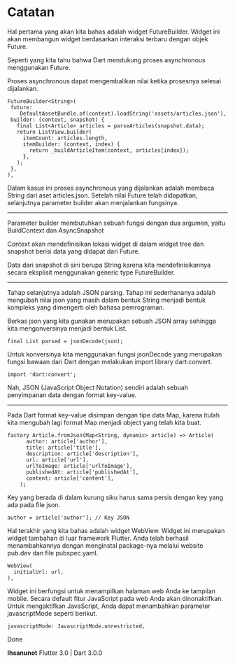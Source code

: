 # Catatan

Hal pertama yang akan kita bahas adalah widget FutureBuilder. Widget ini akan membangun widget berdasarkan interaksi terbaru dengan objek Future.

Seperti yang kita tahu bahwa Dart mendukung proses asynchronous menggunakan Future. 

Proses asynchronous dapat mengembalikan nilai ketika prosesnya selesai dijalankan.

```
FutureBuilder<String>(
 future:
    DefaultAssetBundle.of(context).loadString('assets/articles.json'),
 builder: (context, snapshot) {
   final List<Article> articles = parseArticles(snapshot.data);
   return ListView.builder(
     itemCount: articles.length,
     itemBuilder: (context, index) {
       return _buildArticleItem(context, articles[index]);
     },
   );
 },
),
```

Dalam kasus ini proses asynchronous yang dijalankan adalah membaca String dari aset articles.json. Setelah nilai Future telah didapatkan, selanjutnya parameter builder akan menjalankan fungsinya.

---

Parameter builder membutuhkan sebuah fungsi dengan dua argumen, yaitu BuildContext dan AsyncSnapshot

Context akan mendefinisikan lokasi widget di dalam widget tree dan snapshot berisi data yang didapat dari Future. 

Data dari snapshot di sini berupa String karena kita mendefinisikannya secara eksplisit menggunakan generic type FutureBuilder<String>.

---

Tahap selanjutnya adalah JSON parsing. Tahap ini sederhananya adalah mengubah nilai json yang masih dalam bentuk String menjadi bentuk kompleks yang dimengerti oleh bahasa pemrograman.

Berkas json yang kita gunakan merupakan sebuah JSON array sehingga kita mengonversinya menjadi bentuk List.

```
final List parsed = jsonDecode(json);
```

Untuk konversinya kita menggunakan fungsi jsonDecode yang merupakan fungsi bawaan dari Dart dengan melakukan import library dart:convert.

```
import 'dart:convert';
```

Nah, JSON (JavaScript Object Notation) sendiri adalah sebuah penyimpanan data dengan format key-value. 

---

Pada Dart format key-value disimpan dengan tipe data Map, karena itulah kita mengubah lagi format Map menjadi object yang telah kita buat.

```
factory Article.fromJson(Map<String, dynamic> article) => Article(
      author: article['author'],
      title: article['title'],
      description: article['description'],
      url: article['url'],
      urlToImage: article['urlToImage'],
      publishedAt: article['publishedAt'],
      content: article['content'],
    );
```

Key yang berada di dalam kurung siku harus sama persis dengan key yang ada pada file json.

```
author = article['author']; // Key JSON
```


Hal terakhir yang kita bahas adalah widget WebView. Widget ini merupakan widget tambahan di luar framework Flutter. Anda telah berhasil menambahkannya dengan menginstal package-nya melalui website pub.dev dan file pubspec.yaml.


```
WebView(
  initialUrl: url,
),
```


Widget ini berfungsi untuk menampilkan halaman web Anda ke tampilan mobile. Secara default fitur JavaScript pada web Anda akan dinonaktifkan. Untuk mengaktifkan JavaScript, Anda dapat menambahkan parameter javascriptMode seperti berikut.

```
javascriptMode: JavascriptMode.unrestricted,
```

Done

**Ihsanunot** Flutter 3.0 | Dart 3.0.0

















